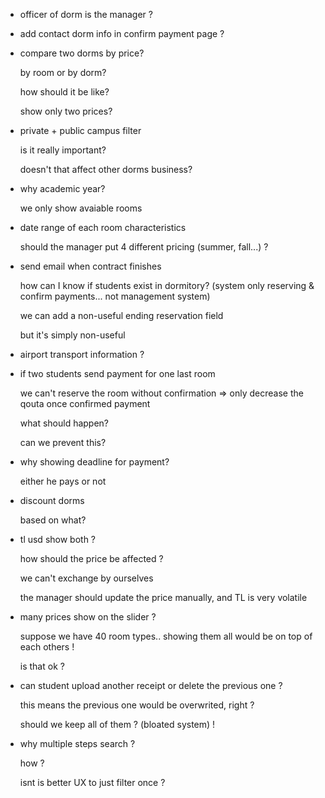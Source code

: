 * officer of dorm is the manager ?

* add contact dorm info in confirm payment page ?

* compare two dorms by price?

    by room or by dorm?

    how should it be like?

    show only two prices?

* private + public campus filter

	is it really important?

	doesn't that affect other dorms business?
	
* why academic year?

	we only show avaiable rooms

* date range of each room characteristics

	should the manager put 4 different pricing (summer, fall...) ?

* send email when contract finishes

  how can I know if students exist in dormitory? (system only reserving & confirm payments... not management system)

	we can add a non-useful ending reservation field

	but it's simply non-useful

* airport transport information ?

* if two students send payment for one last room

	we can't reserve the room without confirmation => only decrease the qouta once confirmed payment

	what should happen?

	can we prevent this?
	
* why showing deadline for payment?

	either he pays or not
	
* discount dorms

	based on what?

* tl usd show both ?

    how should the price be affected ?

    we can't exchange by ourselves

    the manager should update the price manually, and TL is very volatile

* many prices show on the slider ?

    suppose we have 40 room types.. showing them all would be on top of each others !

    is that ok ?

* can student upload another receipt or delete the previous one ?

    this means the previous one would be overwrited, right ?

    should we keep all of them ? (bloated system) !

* why multiple steps search ?

    how ?

    isnt is better UX to just filter once ?